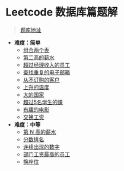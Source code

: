 # Leetcode 数据库篇题解

> [题库地址](https://leetcode.com/problemset/database/)

- **难度：简单**
  - [组合两个表](easy/combine-two-tables.sql)
  - [第二高的薪水](easy/second-highest-salary.sql)
  - [超过经理收入的员工](easy/employees-earning-more-than-their-managers.sql)
  - [查找重复的电子邮箱](easy/duplicate-emails.sql)
  - [从不订购的客户](easy/customers-who-never-order.sql)
  - [上升的温度](easy/rising-temperature.sql)
  - [大的国家](easy/big-countries.sql)
  - [超过5名学生的课](easy/classes-more-than-5-students.sql)
  - [有趣的电影](easy/not-boring-movies.sql)
  - [交换工资](easy/swap-salary.sql)
- **难度：中等**
  - [第 N 高的薪水](normal/nth-highest-salary.sql)
  - [分数排名](normal/rank-scores.sql)
  - [连续出现的数字](normal/consecutive-numbers.sql)
  - [部门工资最高的员工](normal/department-highest-salary.sql)
  - [换座位](normal/exchange-seats.sql)
